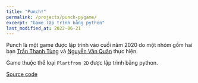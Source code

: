 ```yaml
---
title: "Punch!"
permalink: /projects/punch-pygame/
excerpt: "Game lập trình bằng python"
last_modified_at: 2022-06-21
---
```


Punch là một game được lập trình vào cuối năm 2020 do một nhóm gồm hai bạn [Trần Thanh Tùng](https://github.com/thanhtung1005) và [Nguyễn Văn Quân](https://github.com/quanpersie2001) thực hiện.

Game thuộc thể loại `Plartfrom 2D` được lập trình bằng python. 

[Source code](https://github.com/thanhtung1005/Punch-PygameProject)